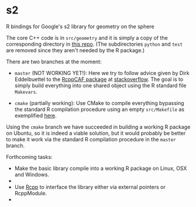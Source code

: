 # s2
R bindings for Google's s2 library for geometry on the sphere

The core C++ code is in `src/geometry` and it is simply a copy of the corresponding directory in [this repo](https://github.com/micolous/s2-geometry-library). (The subdirectories `python` and `test` are removed since they aren't needed by the R package.) 

There are two branches at the moment:

- `master` (NOT WORKING YET!): Here we try to follow advice given by Dirk Eddelbuettel to the [RcppCAF package](https://github.com/grantbrown/RcppCAF) at [stackoverflow](http://stackoverflow.com/q/31750582/3341769). The goal is to simply build everything into one shared object using the R standard file `Makevars`.

- `cmake` (partially working): Use CMake to compile everything bypassing the standard R compilation procedure using an empty `src/Makefile` as exemplified [here](https://github.com/forexample/rcpp-test).

Using the `cmake` branch we have succeeded in building a working R package on Ubuntu, so it is indeed a viable solution, but it would probably be better to make it work via the standard R compilation procedure in the `master` branch.

Forthcoming tasks:

- Make the basic library compile into a working R package on Linux, OSX and Windows.
-
- Use [Rcpp](http://cran.r-project.org/package=Rcpp) to interface the library either via external pointers or RcppModule.
-
